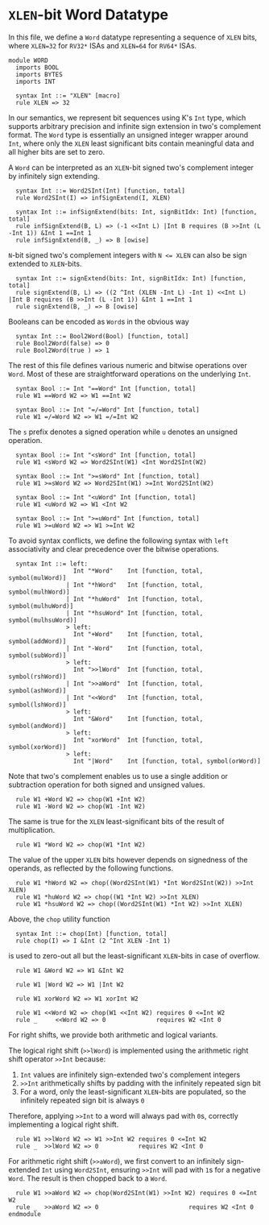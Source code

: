 # `XLEN`-bit Word Datatype
In this file, we define a `Word` datatype representing a sequence of `XLEN` bits, where `XLEN=32` for `RV32*` ISAs and `XLEN=64` for `RV64*` ISAs.
```k
module WORD
  imports BOOL
  imports BYTES
  imports INT

  syntax Int ::= "XLEN" [macro]
  rule XLEN => 32
```
In our semantics, we represent bit sequences using K's `Int` type, which supports arbitrary precision and infinite sign extension in two's complement format. The `Word` type is essentially an unsigned integer wrapper around `Int`, where only the `XLEN` least significant bits contain meaningful data and all higher bits are set to zero.

A `Word` can be interpreted as an `XLEN`-bit signed two's complement integer by infinitely sign extending.
```k
  syntax Int ::= Word2SInt(Int) [function, total]
  rule Word2SInt(I) => infSignExtend(I, XLEN)

  syntax Int ::= infSignExtend(bits: Int, signBitIdx: Int) [function, total]
  rule infSignExtend(B, L) => (-1 <<Int L) |Int B requires (B >>Int (L -Int 1)) &Int 1 ==Int 1
  rule infSignExtend(B, _) => B [owise]
```
`N`-bit signed two's complement integers with `N <= XLEN` can also be sign extended to `XLEN`-bits.
```k
  syntax Int ::= signExtend(bits: Int, signBitIdx: Int) [function, total]
  rule signExtend(B, L) => ((2 ^Int (XLEN -Int L) -Int 1) <<Int L) |Int B requires (B >>Int (L -Int 1)) &Int 1 ==Int 1
  rule signExtend(B, _) => B [owise]
```
Booleans can be encoded as `Word`s in the obvious way
```k
  syntax Int ::= Bool2Word(Bool) [function, total]
  rule Bool2Word(false) => 0
  rule Bool2Word(true ) => 1
```
The rest of this file defines various numeric and bitwise operations over `Word`. Most of these are straightforward operations on the underlying `Int`.
```k
  syntax Bool ::= Int "==Word" Int [function, total]
  rule W1 ==Word W2 => W1 ==Int W2

  syntax Bool ::= Int "=/=Word" Int [function, total]
  rule W1 =/=Word W2 => W1 =/=Int W2
```
The `s` prefix denotes a signed operation while `u` denotes an unsigned operation.
```k
  syntax Bool ::= Int "<sWord" Int [function, total]
  rule W1 <sWord W2 => Word2SInt(W1) <Int Word2SInt(W2)

  syntax Bool ::= Int ">=sWord" Int [function, total]
  rule W1 >=sWord W2 => Word2SInt(W1) >=Int Word2SInt(W2)

  syntax Bool ::= Int "<uWord" Int [function, total]
  rule W1 <uWord W2 => W1 <Int W2

  syntax Bool ::= Int ">=uWord" Int [function, total]
  rule W1 >=uWord W2 => W1 >=Int W2
```
To avoid syntax conflicts, we define the following syntax with `left` associativity and clear precedence over the bitwise operations.
```k
  syntax Int ::= left:
                  Int "*Word"    Int [function, total, symbol(mulWord)]
                | Int "*hWord"   Int [function, total, symbol(mulhWord)]
                | Int "*huWord"  Int [function, total, symbol(mulhuWord)]
                | Int "*hsuWord" Int [function, total, symbol(mulhsuWord)]
                > left:
                  Int "+Word"    Int [function, total, symbol(addWord)]
                | Int "-Word"    Int [function, total, symbol(subWord)]
                > left:
                  Int ">>lWord"  Int [function, total, symbol(rshWord)]
                | Int ">>aWord"  Int [function, total, symbol(ashWord)]
                | Int "<<Word"   Int [function, total, symbol(lshWord)]
                > left:
                  Int "&Word"    Int [function, total, symbol(andWord)]
                > left:
                  Int "xorWord"  Int [function, total, symbol(xorWord)]
                > left:
                  Int "|Word"    Int [function, total, symbol(orWord)]
```

Note that two's complement enables us to use a single addition or subtraction operation for both signed and unsigned values.
```k
  rule W1 +Word W2 => chop(W1 +Int W2)
  rule W1 -Word W2 => chop(W1 -Int W2)
```
The same is true for the `XLEN` least-significant bits of the result of multiplication.
```k
  rule W1 *Word W2 => chop(W1 *Int W2)
```
The value of the upper `XLEN` bits however depends on signedness of the operands, as reflected by the following functions.
```k
  rule W1 *hWord W2 => chop((Word2SInt(W1) *Int Word2SInt(W2)) >>Int XLEN)
  rule W1 *huWord W2 => chop((W1 *Int W2) >>Int XLEN)
  rule W1 *hsuWord W2 => chop((Word2SInt(W1) *Int W2) >>Int XLEN)
```
Above, the `chop` utility function
```k
  syntax Int ::= chop(Int) [function, total]
  rule chop(I) => I &Int (2 ^Int XLEN -Int 1)
```
is used to zero-out all but the least-significant `XLEN`-bits in case of overflow.
```k
  rule W1 &Word W2 => W1 &Int W2

  rule W1 |Word W2 => W1 |Int W2

  rule W1 xorWord W2 => W1 xorInt W2

  rule W1 <<Word W2 => chop(W1 <<Int W2) requires 0 <=Int W2
  rule _     <<Word W2 => 0              requires W2 <Int 0
```
For right shifts, we provide both arithmetic and logical variants.

The logical right shift (`>>lWord`) is implemented using the arithmetic right shift operator `>>Int` because:
1. `Int` values are infinitely sign-extended two's complement integers
2. `>>Int` arithmetically shifts by padding with the infinitely repeated sign bit
3. For a word, only the least-significant `XLEN`-bits are populated, so the infinitely repeated sign bit is always `0`

Therefore, applying `>>Int` to a word will always pad with `0`s, correctly implementing a logical right shift.
```k
  rule W1 >>lWord W2 => W1 >>Int W2 requires 0 <=Int W2
  rule _  >>lWord W2 => 0           requires W2 <Int 0
```
For arithmetic right shift (`>>aWord`), we first convert to an infinitely sign-extended `Int` using `Word2SInt`, ensuring `>>Int` will pad with `1`s for a negative `Word`. The result is then chopped back to a `Word`.
```k
  rule W1 >>aWord W2 => chop(Word2SInt(W1) >>Int W2) requires 0 <=Int W2
  rule _  >>aWord W2 => 0                         requires W2 <Int 0
endmodule
```
